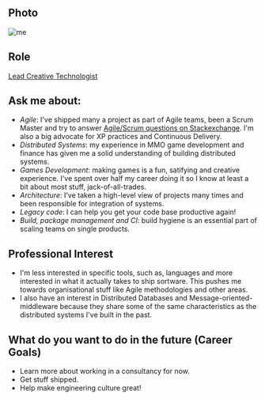 
## Photo
![me](https://s.gravatar.com/avatar/1b3c4b3e732c7c0f59d85c24c90b277b)
## Role
[Lead Creative Technologist](/great-people/hiring-great-talent/creative-technologist)

## Ask me about:
- *Agile*: I've shipped many a project as part of Agile teams, been a Scrum Master and try to answer [Agile/Scrum questions on Stackexchange](http://stackexchange.com/filters/99472/agile-scrum). I'm also a big advocate for XP practices and Continuous Delivery.
- *Distributed Systems*: my experience in MMO game development and finance has given me a solid understanding of building distributed systems. 
- *Games Development*: making games is a fun, satifying and creative experience. I've spent over half my career doing it so I know at least a bit about most stuff, jack-of-all-trades.
- *Architecture*: I've taken a high-level view of projects many times and been responsible for integration of systems.
- *Legacy code*: I can help you get your code base productive again!
- *Build, package management and CI*: build hygiene is an essential part of scaling teams on single products. 

## Professional Interest 
- I'm less interested in specific tools, such as, languages and more interested in what it actually takes to ship sortware. This pushes me towards organisational stuff like Agile methodologies and other areas.
- I also have an interest in Distributed Databases and Message-oriented-middleware because they share some of the same characteristics as the distributed systems I've built in the past. 

## What do you want to do in the future (Career Goals)
- Learn more about working in a consultancy for now.
- Get stuff shipped.
- Help make engineering culture great!

